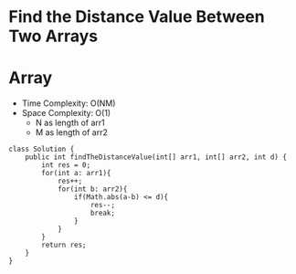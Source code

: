 # Find the Distance Value Between Two Arrays

# Array

- Time Complexity: O(NM)
- Space Complexity: O(1)
  - N as length of arr1
  - M as length of arr2

```
class Solution {
    public int findTheDistanceValue(int[] arr1, int[] arr2, int d) {
        int res = 0;
        for(int a: arr1){
            res++;
            for(int b: arr2){
                if(Math.abs(a-b) <= d){
                    res--;
                    break;
                }
            }
        }
        return res;
    }
}
```
